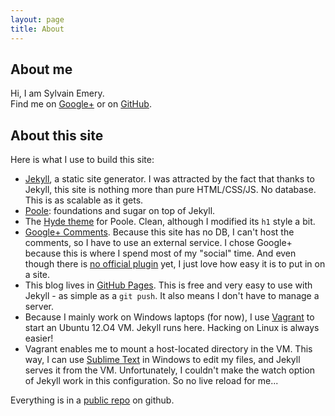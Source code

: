 ```yaml
---
layout: page
title: About
---
```


## About me

<div class="vcard">
Hi, I am <span class="fn"><span class="given-name">Sylvain</span> <span class="family-name">Emery</span></span>.
<br />
Find me on <a class="url" rel="me" href="https://plus.google.com/+SylvainEmery">Google+</a> or on <a rel="me" href="https://github.com/sylvainemery/">GitHub</a>.
</div>

## About this site

Here is what I use to build this site:

- [Jekyll](http://jekyllrb.com/), a static site generator. I was attracted by the fact that thanks to Jekyll, this site is nothing more than pure HTML/CSS/JS. No database. This is as scalable as it gets.
- [Poole](http://getpoole.com/): foundations and sugar on top of Jekyll.
- The [Hyde theme](http://hyde.getpoole.com/) for Poole. Clean, although I modified its `h1` style a bit.
- [Google+ Comments](https://support.google.com/blogger/answer/2981015). Because this site has no DB, I can't host the comments, so I have to use an external service. I chose Google+ because this is where I spend most of my "social" time. And even though there is [no official plugin](http://googlesystem.blogspot.fr/2013/04/add-google-comments-to-any-web-page.html) yet, I just love how easy it is to put in on a site.
- This blog lives in [GitHub Pages](http://pages.github.com/). This is free and very easy to use with Jekyll - as simple as a `git push`. It also means I don't have to manage a server.
- Because I mainly work on Windows laptops (for now), I use [Vagrant](http://www.vagrantup.com/) to start an Ubuntu 12.O4 VM. Jekyll runs here. Hacking on Linux is always easier!
- Vagrant enables me to mount a host-located directory in the VM. This way, I can use [Sublime Text](http://www.sublimetext.com/) in Windows to edit my files, and Jekyll serves it from the VM. Unfortunately, I couldn't make the watch option of Jekyll work in this configuration. So no live reload for me...

Everything is in a [public repo](https://github.com/sylvainemery/sylvainemery.github.io) on github.
